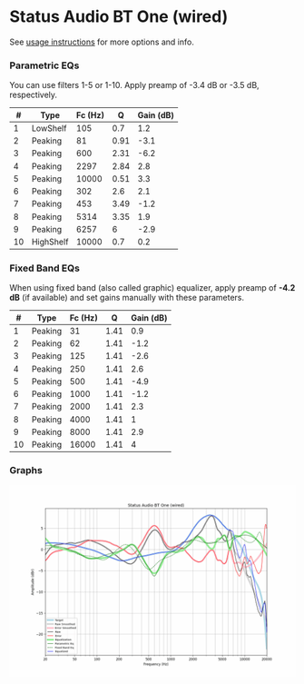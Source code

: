 # Status Audio BT One (wired)
See [usage instructions](https://github.com/jaakkopasanen/AutoEq#usage) for more options and info.

### Parametric EQs
You can use filters 1-5 or 1-10. Apply preamp of -3.4 dB or -3.5 dB, respectively.

|   # | Type      |   Fc (Hz) |    Q |   Gain (dB) |
|-----|-----------|-----------|------|-------------|
|   1 | LowShelf  |       105 | 0.7  |         1.2 |
|   2 | Peaking   |        81 | 0.91 |        -3.1 |
|   3 | Peaking   |       600 | 2.31 |        -6.2 |
|   4 | Peaking   |      2297 | 2.84 |         2.8 |
|   5 | Peaking   |     10000 | 0.51 |         3.3 |
|   6 | Peaking   |       302 | 2.6  |         2.1 |
|   7 | Peaking   |       453 | 3.49 |        -1.2 |
|   8 | Peaking   |      5314 | 3.35 |         1.9 |
|   9 | Peaking   |      6257 | 6    |        -2.9 |
|  10 | HighShelf |     10000 | 0.7  |         0.2 |

### Fixed Band EQs
When using fixed band (also called graphic) equalizer, apply preamp of **-4.2 dB** (if available) and set gains manually with these parameters.

|   # | Type    |   Fc (Hz) |    Q |   Gain (dB) |
|-----|---------|-----------|------|-------------|
|   1 | Peaking |        31 | 1.41 |         0.9 |
|   2 | Peaking |        62 | 1.41 |        -1.2 |
|   3 | Peaking |       125 | 1.41 |        -2.6 |
|   4 | Peaking |       250 | 1.41 |         2.6 |
|   5 | Peaking |       500 | 1.41 |        -4.9 |
|   6 | Peaking |      1000 | 1.41 |        -1.2 |
|   7 | Peaking |      2000 | 1.41 |         2.3 |
|   8 | Peaking |      4000 | 1.41 |         1   |
|   9 | Peaking |      8000 | 1.41 |         2.9 |
|  10 | Peaking |     16000 | 1.41 |         4   |

### Graphs
![](./Status%20Audio%20BT%20One%20(wired).png)
